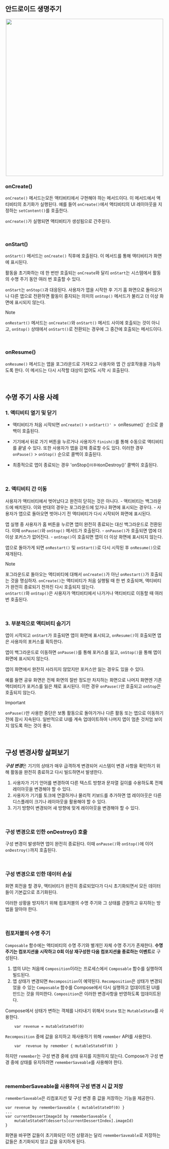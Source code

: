 <p>
<h2>안드로이드 생명주기</h2>  
<p align="center"> <img src="https://developer.android.com/static/codelabs/basic-android-kotlin-compose-activity-lifecycle/img/468988518c270b38_856.png?hl=ko" width="500" height="500"/></p>
    
<h3>onCreate()</h3>

`onCreate()` 메서드는모든 액티비티에서 구현해야 하는 메서드이다. 이 메서드에서 액티비티의 초기화가 실행된다. 예를 들어 `onCreate()`에서 액티비티의 UI 레이아웃을 지정하는 `setContent()`를 호출한다.

`onCreate()`가 실행되면 액티비티가 생성됨으로 간주된다.

<br>

<h3>onStart()</h3>

`onStart()` 메서드는 `onCreate()` 직후에 호출된다. 이 메서드를 통해 액티비티가 화면에 표시된다.

활동을 초기화하는 데 한 번만 호출되는 `onCreate`와 달리 `onStart`는 시스템에서 활동의 수명 주기 동안 여러 번 호출할 수 있다.

`onStart`는 `onStop()`과 대응된다. 사용자가 앱을 시작한 후 기기 홈 화면으로 돌아오거나 다른 앱으로 전환하면 활동이 중지되는 의미의 `onStop()` 메서드가 불리고 더 이상 화면에 표시되지 않는다.

>[!NOTE]
> `onRestart()` 메서드는 `onCreate()`와 `onStart()` 메서드 사이에 호출되는 것이 아니고, `onStop()` 상태에서 `onStart()`로 전환되는 경우에 그 중간에 호출되는 메서드이다.

<br>

<h3>onResume()</h3>

`onResume()` 메서드는 앱을 포그라운드로 가져오고 사용자와 앱 간 상호작용을 가능하도록 한다. 이 메서드는 다시 시작할 대상이 없어도 시작 시 호출된다.

<br>

<h2>수명 주기 사용 사례</h2>

<h3>1. 액티비티 열기 및 닫기</h3>

- 액티비티가 처음 시작되면 `onCreate()` > `onStart()' > `onResume()` 순으로 콜백이 호출된다.
  
- 기기에서 뒤로 가기 버튼을 누르거나 사용자가 `finish()`를 통해 수동으로 액티비티를 끝낼 수 있다. 또한 사용자가 앱을 강제 종료할 수도 있다. 이러한 경우 `onPause()` > `onStop()` 순으로 콜백이 호출된다.

- 최종적으로 앱이 종료되는 경우 'onStop()` 이후에 `onDestroy()' 콜백이 호출된다.

<br>

<h3>2. 액티비티 간 이동</h3>

사용자가 액티비티에서 벗어났다고 완전히 닫히는 것은 아니다.
    - 액티비티는 백그라운드에 배치된다. 이와 반대의 경우는 포그라운드에 있거나 화면에 표시되는 경우다.
    - 사용자가 앱으로 돌아오면 벗어나기 전 액티비티가 다시 시작되어 화면에 표시된다. 
  
앱 실행 중 사용자가 홈 버튼을 누르면 앱이 완전히 종료되는 대신 백그라운드로 전환된다. 이때 `onPause()`와 `onStop()` 메서드가 호출된다.
    - `onPause()`가 호출되면 앱에 더 이상 포커스가 없어진다.
    - `onStop()`이 호출되면 앱이 더 이상 화면에 표시되지 않는다.

앱으로 돌아가게 되면 `onRestart()` 및 `onStart()`로 다시 시작된 후 `onResume()`으로 재개된다.

>[!NOTE]
> 포그라운드로 돌아오는 액티비티에 대해서 `onCreate()`가 아닌 `onRestart()`가 호출되는 것을 명심하자. `onCreate()`는 액티비티가 처음 실행될 때 한 번 호출되며, 액티비티가 완전히 종료되기 전까진 다시 호출되지 않는다.   
> `onStart()`와 `onStop()`은 사용자가 액티비티에서 나가거나 액티비티로 이동할 때 여러 번 호출된다.

<br>

<h3>3. 부분적으로 액티비티 숨기기</h3>

앱이 시작되고 `onStart`가 호출되면 앱이 화면에 표시되고, `onResume()`이 호출되면 앱은 사용자의 포커스를 획득한다.

앱이 백그라운드로 이동하면 `onPause()`를 통해 포커스를 잃고, `onStop()`을 통해 앱이 화면에 표시되지 않는다.

앱이 화면에서 완전히 사라지지 않았지만 포커스만 잃는 경우도 있을 수 있다. 

예를 들면 공유 화면은 전체 화면의 절반 정도만 차지하는 화면으로 나머지 화면엔 기존 액티비티가 포커스를 잃은 채로 표시된다. 이런 경우 `onPause()`만 호출되고 `onStop`은 호출되지 않는다.

>[!IMPORTANT]
> `onPause()`만 사용한 중단은 보통 활동으로 돌아가거나 다른 활동 또는 앱으로 이동하기 전에 잠시 지속된다. 일반적으로 UI를 계속 업데이트하여 나머지 앱이 멈춘 것처엄 보이지 않도록 하는 것이 좋다.

<br>

<h2>구성 변경사항 살펴보기</h2>

***구성 변경***은 기기의 상태가 매우 급격하게 변경되어 시스템이 변경 사항을 확인하기 위해 활동을 완전히 종료하고 다시 빌드하면서 발생한다.   
    
1. 사용자가 기기 언어를 변경하여 다른 텍스트 방향과 문자열 길이를 수용하도록 전체 레이아웃을 변경해야 할 수 있다.
2. 사용자가 기기를 토크에 연결하거나 물리적 키보드를 추가하면 앱 레이아웃은 다른 디스플레이 크기나 레이아웃을 활용해야 할 수 있다.
3. 기기 방향이 변경되어 새 방향에 맞게 레이아웃을 변경해야 할 수 있다.

<br>

<h3>구성 변경으로 인한 onDestroy() 호출</h3>

구성 변경이 발생하면 앱이 완전히 종료된다. 이때 `onPause()`와 `onStop()`에 이어 `onDestroy()`까지 호출된다.   

<br>

<h3>구성 변경으로 인한 데이터 손실</h3>

화면 회전을 할 경우, 액티비티가 완전히 종료되었다가 다시 초기화되면서 모든 데이터들이 기본값으로 초기화된다.   

이러한 상황을 방지하기 위해 컴포저블의 수명 주기와 그 상태를 관찰하고 유지하는 방법을 알아야 한다.

<br>

<h3>컴포저블의 수명 주기</h3>

`Composable` 함수에는 액티비티의 수명 주기와 별개인 자체 수명 주기가 존재한다. **수명 주기는 컴포지션을 시작하고 0회 이상 재구성한 다음 컴포지션을 종료하는 이벤트**로 구성된다.

1. 앱의 UI는 처음에 `Composition`이라는 프로세스에서 `Composable` 함수를 실행하여 빌드된다.
2. 앱 상태가 변경되면 `Recomposition`이 예약된다. `Recomposition`은 상태가 변경되었을 수 있는 `Composable` 함수를 Compose에서 다시 실행하고 업데이트된 UI를 만드는 것을 의미한다. `Composition`은 이러한 변경사항을 반영하도록 업데이트된다.

Compose에서 상태가 변하는 객체를 나타내기 위해서 `State` 또는 `MutableState`를 사용한다.
```
    var revenue = mutableStateOf(0)
```

`Recomposition` 중에 값을 유지하고 재사용하기 위해 `remember` API를 사용한다.
```
    var  revenue by remember { mutableStateOf(0) }
```

하지만 `remember`는 구성 변경 중에 상태 유지를 지원하지 않는다. Compose가 구성 변경 중에 상태를 유지하려면 `rememberSaveable`를 사용해야 한다.

<br>

<h3>rememberSaveable을 사용하여 구성 변경 시 값 저장</h3>

`rememberSaveable`은 리컴포지션 및 구성 변경 중 값을 저장하는 기능을 제공한다.

```
var revenue by rememberSaveable { mutableStateOf(0) }
...
var currentDessertImageId by rememberSaveable {
    mutableStateOf(desserts[currentDessertIndex].imageId)
}
```
화면을 바꾸면 값들이 초기화되던 이전 상황과는 달리 `rememberSaveable`로 저장하는 값들은 초기화되지 않고 값을 유지하게 된다.

</p>

